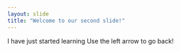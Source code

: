```yaml
---
layout: slide
title: "Welcome to our second slide!"
---
```

I have just started learning
Use the left arrow to go back!

